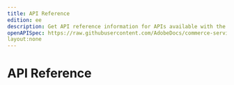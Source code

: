 ```yaml
---
title: API Reference
edition: ee
description: Get API reference information for APIs available with the composable catalog data model.
openAPISpec: https://raw.githubusercontent.com/AdobeDocs/commerce-services/refs/heads/composable-catalog-data-model-nav/src/openapi/data-ingestion-schema-v1.yaml
layout:none
---
```


# API Reference

<RedoclyAPIBlock src="https://raw.githubusercontent.com/AdobeDocs/commerce-services/refs/heads/composable-catalog-data-model-nav/src/openapi/data-ingestion-schema-v1.yaml" width="600px" disableSidebar hideTryItPanel>
